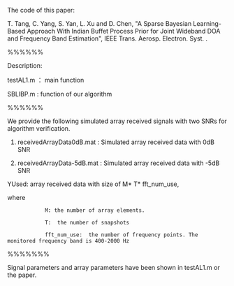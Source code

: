 The code of this paper:

T. Tang, C. Yang, S. Yan, L. Xu and D. Chen, "A Sparse Bayesian Learning-Based Approach With Indian Buffet Process Prior for Joint Wideband DOA and Frequency Band Estimation", IEEE Trans. Aerosp. Electron. Syst. .

%%%%%%

Description:

testAL1.m ： 		main function

SBLIBP.m :          function of our algorithm

%%%%%%

We provide the following simulated array received signals with two SNRs for algorithm verification.

1. receivedArrayData0dB.mat :  	Simulated array received data with 0dB SNR

2. receivedArrayData-5dB.mat : Simulated array received data with -5dB SNR

YUsed: array received data with size of  M* T* fft_num_use, 

where  

				M: the number of array elements.
                          
			    T:  the number of snapshots
                          
				fft_num_use:  the number of frequency points. The monitored frequency band is 400-2000 Hz                 

%%%%%%%

Signal parameters and array parameters have been shown in testAL1.m or the paper.  
